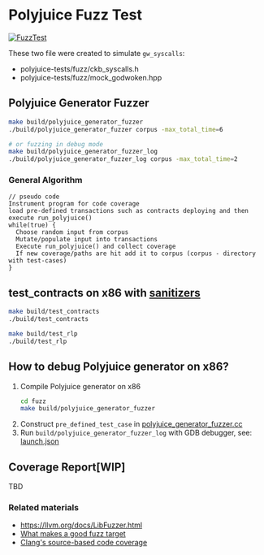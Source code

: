 # Polyjuice Fuzz Test

[![FuzzTest](https://github.com/Flouse/godwoken-polyjuice/actions/workflows/fuzz.yml/badge.svg?branch=fuzz-v2)](https://github.com/Flouse/godwoken-polyjuice/actions/workflows/fuzz.yml)

These two file were created to simulate `gw_syscalls`:
- polyjuice-tests/fuzz/ckb_syscalls.h
- polyjuice-tests/fuzz/mock_godwoken.hpp

## Polyjuice Generator Fuzzer
```bash
make build/polyjuice_generator_fuzzer
./build/polyjuice_generator_fuzzer corpus -max_total_time=6

# or fuzzing in debug mode
make build/polyjuice_generator_fuzzer_log
./build/polyjuice_generator_fuzzer_log corpus -max_total_time=2
```

### General Algorithm
```pseudo code
// pseudo code
Instrument program for code coverage
load pre-defined transactions such as contracts deploying and then execute run_polyjuice()
while(true) {
  Choose random input from corpus
  Mutate/populate input into transactions
  Execute run_polyjuice() and collect coverage
  If new coverage/paths are hit add it to corpus (corpus - directory with test-cases)
}
```

## test_contracts on x86 with [sanitizers](https://github.com/google/sanitizers)
```bash
make build/test_contracts
./build/test_contracts

make build/test_rlp
./build/test_rlp
```

## How to debug Polyjuice generator on x86?
1. Compile Polyjuice generator on x86
    ```bash
    cd fuzz
    make build/polyjuice_generator_fuzzer
    ```
2. Construct `pre_defined_test_case` in [polyjuice_generator_fuzzer.cc](./polyjuice_generator_fuzzer.cc)
3. Run `build/polyjuice_generator_fuzzer_log` with GDB debugger, see: [launch.json](../../.vscode/launch.json) 

## Coverage Report[WIP]
TBD

### Related materials
- https://llvm.org/docs/LibFuzzer.html
- [What makes a good fuzz target](https://github.com/google/fuzzing/blob/master/docs/good-fuzz-target.md)
- [Clang's source-based code coverage](https://clang.llvm.org/docs/SourceBasedCodeCoverage.html)

